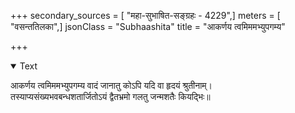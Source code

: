 +++
secondary_sources = [ "महा-सुभाषित-सङ्ग्रहः - 4229",]
meters = [ "वसन्ततिलका",]
jsonClass = "Subhaashita"
title = "आकर्णय त्वमिममभ्युपगम्य"

+++

<details open><summary>Text</summary>

आकर्णय त्वमिममभ्युपगम्य वादं जानातु कोऽपि यदि वा हृदयं श्रुतीनाम्।  
तस्याप्यसंख्यभवबन्धशतार्जितोऽयं द्वैतभ्रमो गलतु जन्मशतैः कियद्भिः॥
</details>
